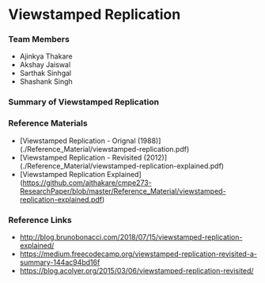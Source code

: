 # Viewstamped Replication

### Team Members

- Ajinkya Thakare
- Akshay Jaiswal
- Sarthak Sinhgal
- Shashank Singh

### Summary of Viewstamped Replication



### Reference Materials

- [Viewstamped Replication - Orignal (1988)] (./Reference_Material/viewstamped-replication.pdf)
- [Viewstamped Replication - Revisited (2012)] (./Reference_Material/viewstamped-replication-explained.pdf)
- [Viewstamped Replication Explained] (https://github.com/ajthakare/cmpe273-ResearchPaper/blob/master/Reference_Material/viewstamped-replication-explained.pdf)

### Reference Links

- http://blog.brunobonacci.com/2018/07/15/viewstamped-replication-explained/
- https://medium.freecodecamp.org/viewstamped-replication-revisited-a-summary-144ac94bd16f
- https://blog.acolyer.org/2015/03/06/viewstamped-replication-revisited/
